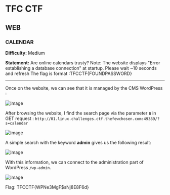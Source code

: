 # TFC CTF

## WEB

### CALENDAR

**Difficulty:** Medium

**Statement:** Are online calendars trusty?
Note: The website displays "Error establishing a database connection" at startup. Please wait ~10 seconds and refresh
The flag is format :TFCCTF{FOUNDPASSWORD}

***

Once on the website, we can see that it is managed by the CMS WordPress :

![image](https://user-images.githubusercontent.com/49941629/182033006-578f841c-7df4-43cb-ac5b-fb45c8199282.png)

After browsing the website, I find the search page via the parameter **s** in GET request : `http://01.linux.challenges.ctf.thefewchosen.com:49389/?s=calendar`

![image](https://user-images.githubusercontent.com/49941629/182033243-47179f26-81e1-45d0-8219-136ff54e7ec5.png)

A simple search with the keyword **admin** gives us the following result:

![image](https://user-images.githubusercontent.com/49941629/182033310-7af2d87a-d767-439d-a0f4-02a8d9c48c30.png)

With this information, we can connect to the administration part of WordPress `/wp-admin`.

![image](https://user-images.githubusercontent.com/49941629/182033416-ebe70fbf-423f-4597-b72d-c7a4f814cf95.png)

Flag: TFCCTF{WPNe3MgF$sNj8E8F6d}
